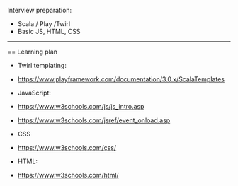 Interview preparation:

* Scala / Play /Twirl
* Basic JS, HTML, CSS


------------------------------------------------
== Learning plan

* Twirl templating:
* https://www.playframework.com/documentation/3.0.x/ScalaTemplates

* JavaScript:
* https://www.w3schools.com/js/js_intro.asp
* https://www.w3schools.com/jsref/event_onload.asp

* CSS
* https://www.w3schools.com/css/

* HTML:
* https://www.w3schools.com/html/
